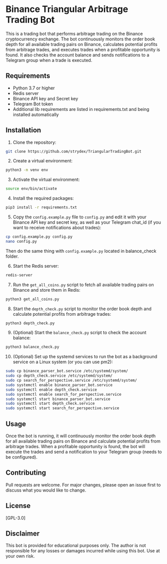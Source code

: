 Binance Triangular Arbitrage Trading Bot
=============================

This is a trading bot that performs arbitrage trading on the Binance cryptocurrency exchange. The bot continuously monitors the order book depth for all available trading pairs on Binance, calculates potential profits from arbitrage trades, and executes trades when a profitable opportunity is found. It also checks the account balance and sends notifications to a Telegram group when a trade is executed.

Requirements
------------

* Python 3.7 or higher
* Redis server
* Binance API key and Secret key
* Telegram Bot token
* Additional lib requirements are listed in requirements.txt and being installed automatically

Installation
------------

1. Clone the repository:
```bash
git clone https://github.com/strydex/TriangularTradingBot.git
```
2. Create a virtual environment:
```bash
python3 -m venv env
```
3. Activate the virtual environment:
```bash
source env/bin/activate
```
4. Install the required packages:
```bash
pip3 install -r requirements.txt
```
5. Copy the `config.example.py` file to `config.py` and edit it with your Binance API key and secret key, as well as your Telegram chat_id (if you want to receive notifications about trades):
```bash
cp config.example.py config.py
nano config.py
```
Then do the same thing with `config.example.py` located in balance_check folder.

6. Start the Redis server:
```bash
redis-server
```
7. Run the `get_all_coins.py` script to fetch all available trading pairs on Binance and store them in Redis:
```bash
python3 get_all_coins.py
```
8. Start the `depth_check.py` script to monitor the order book depth and calculate potential profits from arbitrage trades:
```bash
python3 depth_check.py
```
9. (Optional) Start the `balance_check.py` script to check the account balance:
```bash
python3 balance_check.py
```
10. (Optional) Set up the systemd services to run the bot as a background service on a Linux system (or you can use pm2):
```bash
sudo cp binance_parser_bot.service /etc/systemd/system/
sudo cp depth_check.service /etc/systemd/system/
sudo cp search_for_perspective.service /etc/systemd/system/
sudo systemctl enable binance_parser_bot.service
sudo systemctl enable depth_check.service
sudo systemctl enable search_for_perspective.service
sudo systemctl start binance_parser_bot.service
sudo systemctl start depth_check.service
sudo systemctl start search_for_perspective.service
```
Usage
-----

Once the bot is running, it will continuously monitor the order book depth for all available trading pairs on Binance and calculate potential profits from arbitrage trades. When a profitable opportunity is found, the bot will execute the trades and send a notification to your Telegram group (needs to be configured).

Contributing
------------

Pull requests are welcome. For major changes, please open an issue first to discuss what you would like to change.

License
-------

[GPL-3.0]

Disclaimer
----------

This bot is provided for educational purposes only. The author is not responsible for any losses or damages incurred while using this bot. Use at your own risk.
